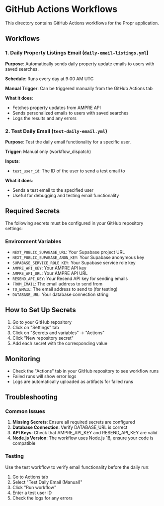 # GitHub Actions Workflows

This directory contains GitHub Actions workflows for the Propr application.

## Workflows

### 1. Daily Property Listings Email (`daily-email-listings.yml`)

**Purpose**: Automatically sends daily property update emails to users with saved searches.

**Schedule**: Runs every day at 9:00 AM UTC

**Manual Trigger**: Can be triggered manually from the GitHub Actions tab

**What it does**:
- Fetches property updates from AMPRE API
- Sends personalized emails to users with saved searches
- Logs the results and any errors

### 2. Test Daily Email (`test-daily-email.yml`)

**Purpose**: Test the daily email functionality for a specific user.

**Trigger**: Manual only (workflow_dispatch)

**Inputs**:
- `test_user_id`: The ID of the user to send a test email to

**What it does**:
- Sends a test email to the specified user
- Useful for debugging and testing email functionality

## Required Secrets

The following secrets must be configured in your GitHub repository settings:

### Environment Variables
- `NEXT_PUBLIC_SUPABASE_URL`: Your Supabase project URL
- `NEXT_PUBLIC_SUPABASE_ANON_KEY`: Your Supabase anonymous key
- `SUPABASE_SERVICE_ROLE_KEY`: Your Supabase service role key
- `AMPRE_API_KEY`: Your AMPRE API key
- `AMPRE_API_URL`: Your AMPRE API URL
- `RESEND_API_KEY`: Your Resend API key for sending emails
- `FROM_EMAIL`: The email address to send from
- `TO_EMAIL`: The email address to send to (for testing)
- `DATABASE_URL`: Your database connection string

## How to Set Up Secrets

1. Go to your GitHub repository
2. Click on "Settings" tab
3. Click on "Secrets and variables" → "Actions"
4. Click "New repository secret"
5. Add each secret with the corresponding value

## Monitoring

- Check the "Actions" tab in your GitHub repository to see workflow runs
- Failed runs will show error logs
- Logs are automatically uploaded as artifacts for failed runs

## Troubleshooting

### Common Issues

1. **Missing Secrets**: Ensure all required secrets are configured
2. **Database Connection**: Verify DATABASE_URL is correct
3. **API Keys**: Check that AMPRE_API_KEY and RESEND_API_KEY are valid
4. **Node.js Version**: The workflow uses Node.js 18, ensure your code is compatible

### Testing

Use the test workflow to verify email functionality before the daily run:
1. Go to Actions tab
2. Select "Test Daily Email (Manual)"
3. Click "Run workflow"
4. Enter a test user ID
5. Check the logs for any errors
